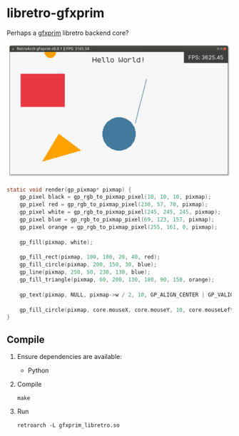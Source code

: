 # libretro-gfxprim

Perhaps a [gfxprim](https://github.com/gfxprim/gfxprim) libretro backend core?

![screenshot.png](screenshot.png)

``` c
static void render(gp_pixmap* pixmap) {
	gp_pixel black = gp_rgb_to_pixmap_pixel(10, 10, 10, pixmap);
	gp_pixel red = gp_rgb_to_pixmap_pixel(230, 57, 70, pixmap);
	gp_pixel white = gp_rgb_to_pixmap_pixel(245, 245, 245, pixmap);
	gp_pixel blue = gp_rgb_to_pixmap_pixel(69, 123, 157, pixmap);
	gp_pixel orange = gp_rgb_to_pixmap_pixel(255, 161, 0, pixmap);

	gp_fill(pixmap, white);

	gp_fill_rect(pixmap, 100, 100, 20, 40, red);
	gp_fill_circle(pixmap, 200, 150, 30, blue);
	gp_line(pixmap, 250, 50, 230, 130, blue);
	gp_fill_triangle(pixmap, 60, 200, 130, 180, 90, 150, orange);

	gp_text(pixmap, NULL, pixmap->w / 2, 10, GP_ALIGN_CENTER | GP_VALIGN_BELOW, black, 0, "Hello World!");

	gp_fill_circle(pixmap, core.mouseX, core.mouseY, 10, core.mouseLeft == 1 ? red : orange);
}
```

## Compile

1. Ensure dependencies are available:
	- Python

2. Compile
	```
	make
	```
3. Run
    ```
	retroarch -L gfxprim_libretro.so
	```
